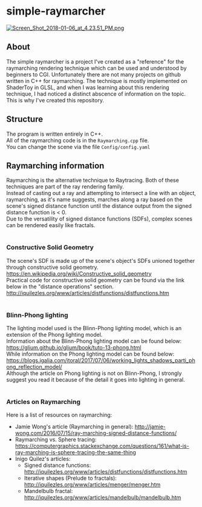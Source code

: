 # simple-raymarcher
[![Screen_Shot_2018-01-06_at_4.23.51_PM.png](https://s18.postimg.org/lcf0ulo1l/Screen_Shot_2018-01-06_at_4.23.51_PM.png)](https://postimg.org/image/thx2srcad/)

## About
The simple raymarcher is a project I've created as a "reference" for the raymarching rendering technique which can be used and understood by beginners to CGI. Unfortunately there are not many projects on github written in C++ for raymarching. The technique is mostly implemented on ShaderToy in GLSL, and when I was learning about this rendering technique, I had noticed a distinct abscence of information on the topic. This is why I've created this repository.<br> 
## Structure
The program is written entirely in C++.<br>
All of the raymarching code is in the `Raymarching.cpp` file.<br>
You can change the scene via the file `Config/config.yaml`<br>
## Raymarching information
Raymarching is the alternative technique to Raytracing. Both of these techniques are part of the ray rendering family.<br>
Instead of casting out a ray and attempting to intersect a line with an object, raymarching, as it's name suggests, marches along a ray based on the scene's signed distance function until the distance output from the signed distance function is < 0.<br>
Due to the versatility of signed distance functions (SDFs), complex scenes can be rendered easily like fractals.<br><br>

### Constructive Solid Geometry
The scene's SDF is made up of the scene's object's SDFs unioned together through constructive solid geometry.<br>
https://en.wikipedia.org/wiki/Constructive_solid_geometry <br>
Practical code for constructive solid geometry can be found via the link below in the "distance operations" section. <br>
http://iquilezles.org/www/articles/distfunctions/distfunctions.htm <br><br>

### Blinn-Phong lighting
The lighting model used is the Blinn-Phong lighting model, which is an extension of the Phong lighting model.<br>
Information about the Blinn-Phong lighting model can be found below:<br>
https://glium.github.io/glium/book/tuto-13-phong.html <br>
While information on the Phong lighting model can be found below: <br>
https://blogs.igalia.com/itoral/2017/07/06/working_lights_shadows_parti_phong_reflection_model/ <br>
Although the article on Phong lighting is not on Blinn-Phong, I strongly suggest you read it because of the detail it goes into lighting in general.<br><br>

### Articles on Raymarching
Here is a list of resources on raymarching:<br>
* Jamie Wong's article (Raymarching in general): http://jamie-wong.com/2016/07/15/ray-marching-signed-distance-functions/
* Raymarching vs. Sphere tracing: https://computergraphics.stackexchange.com/questions/161/what-is-ray-marching-is-sphere-tracing-the-same-thing
* Inigo Quilez's articles: 
  - Signed distance functions: http://iquilezles.org/www/articles/distfunctions/distfunctions.htm
  - Iterative shapes (Prelude to fractals): http://iquilezles.org/www/articles/menger/menger.htm
  - Mandelbulb fractal: http://iquilezles.org/www/articles/mandelbulb/mandelbulb.htm

